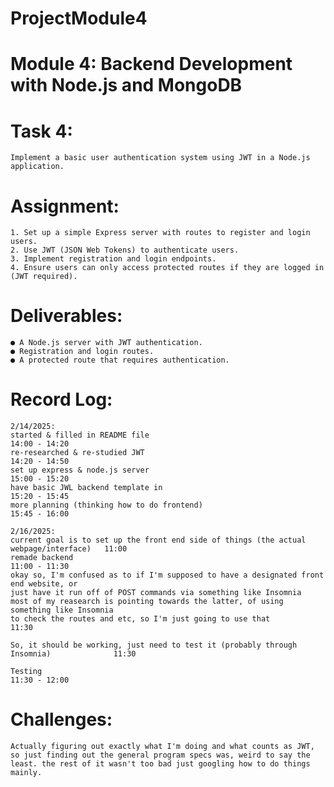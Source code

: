# ProjectModule4

# Module 4: Backend Development with Node.js and MongoDB
# Task 4:
    Implement a basic user authentication system using JWT in a Node.js application. 
# Assignment:
    1. Set up a simple Express server with routes to register and login users.
    2. Use JWT (JSON Web Tokens) to authenticate users.
    3. Implement registration and login endpoints.
    4. Ensure users can only access protected routes if they are logged in (JWT required). 
# Deliverables:
    ● A Node.js server with JWT authentication.
    ● Registration and login routes.
    ● A protected route that requires authentication.

# Record Log:
    2/14/2025:
    started & filled in README file                                                         14:00 - 14:20
    re-researched & re-studied JWT                                                          14:20 - 14:50
    set up express & node.js server                                                         15:00 - 15:20
    have basic JWL backend template in                                                      15:20 - 15:45
    more planning (thinking how to do frontend)                                             15:45 - 16:00

    2/16/2025:
    current goal is to set up the front end side of things (the actual webpage/interface)   11:00
    remade backend                                                                          11:00 - 11:30
    okay so, I'm confused as to if I'm supposed to have a designated front end website, or
    just have it run off of POST commands via something like Insomnia
    most of my reasearch is pointing towards the latter, of using something like Insomnia 
    to check the routes and etc, so I'm just going to use that                              11:30

    So, it should be working, just need to test it (probably through Insomnia)              11:30

    Testing                                                                                 11:30 - 12:00


# Challenges: 
    Actually figuring out exactly what I'm doing and what counts as JWT, so just finding out the general program specs was, weird to say the least. the rest of it wasn't too bad just googling how to do things mainly.